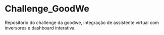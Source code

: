 # Challenge_GoodWe
Repositório do challenge da goodwe, integração de assistente virtual com inversores e dashboard interativa.
